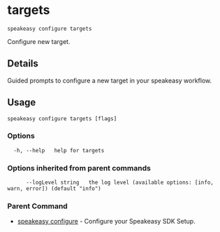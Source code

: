 # targets  
`speakeasy configure targets`  


Configure new target.  

## Details

Guided prompts to configure a new target in your speakeasy workflow.

## Usage

```
speakeasy configure targets [flags]
```

### Options

```
  -h, --help   help for targets
```

### Options inherited from parent commands

```
      --logLevel string   the log level (available options: [info, warn, error]) (default "info")
```

### Parent Command

* [speakeasy configure](README.md)	 - Configure your Speakeasy SDK Setup.
